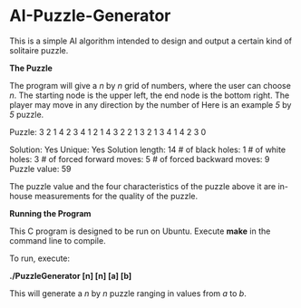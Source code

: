 # AI-Puzzle-Generator

This is a simple AI algorithm intended to design and output a certain kind of solitaire puzzle.

__The Puzzle__

The program will give a _n_ by _n_ grid of numbers, where the user can choose _n_. The starting node is the upper left, the end node is the bottom right. The player may move in any direction by the number of Here is an example _5_ by _5_ puzzle. 

Puzzle:
3 2 1 4 2
3 4 1 2 1
4 3 2 2 1
3 2 1 3 4
1 4 2 3 0

Solution: Yes
Unique: Yes
Solution length: 14
\# of black holes: 1
\# of white holes: 3
\# of forced forward moves: 5
\# of forced backward moves: 9
Puzzle value: 59

The puzzle value and the four characteristics of the puzzle above it are in-house measurements for the quality of the puzzle.


__Running the Program__

This C program is designed to be run on Ubuntu.
Execute __make__ in the command line to compile.

To run, execute:

__./PuzzleGenerator [n] [n] [a] [b]__

This will generate a _n_ by _n_ puzzle ranging in values from _a_ to _b_.
